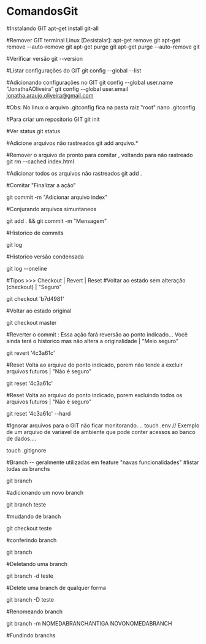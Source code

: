 # ComandosGit
#Instalando GIT
apt-get install git-all

#Remover GIT terminal Linux [Desistalar]:
apt-get remove git
apt-get remove --auto-remove git
apt-get purge git
apt-get purge --auto-remove git

#Verificar versão
git --version

#Listar configurações do GIT
git config --global --list

#Adicionando configurações no GIT
git config --global user.name "JonathaAOliveira"
git config --global user.email jonatha.araujo.oliveira@gmail.com

#Obs: No linux o arquivo .gitconfig fica na pasta raiz "root"
nano .gitconfig

#Para criar um repositorio GIT
git init

#Ver status
git status

#Adicione arquivos não rastreados
git add arquivo.*

#Remover o arquivo de pronto para comitar , voltando para não rastreado
git rm --cached index.html

#Adicionar todos os arquivos não rastreados 
git add .

#Comitar "Finalizar a ação"

git commit -m "Adicionar arquivo index"

#Conjurando arquivos simuntaneos 

git add . && git commit -m "Mensagem"

#Historico de commits

git log

#Historico versão condensada

git log --oneline

#Tipos >>> Checkout | Revert | Reset
#Voltar ao estado sem alteração (checkout) | "Seguro"

git checkout 'b7d4981'

#Voltar ao estado original

git checkout master

#Reverter o commit : Essa ação fará reversão ao ponto indicado... Você ainda terá o historico mas não altera a originalidade | "Meio seguro"

git revert '4c3a61c'

#Reset Volta ao arquivo do ponto indicado, porem não tende a excluir arquivos futuros | "Não é seguro"

git reset '4c3a61c'

#Reset Volta ao arquivo do ponto indicado, porem excluindo todos os arquivos futuros | "Não é seguro"

git reset '4c3a61c' --hard


#Ignorar arquivos para o GIT não ficar monitorando....
touch .env // Exemplo de um arquivo de variavel de ambiente que pode conter acessos ao banco de dados....

touch .gitignore

#Branch -- geralmente utilizadas em feature "navas funcionalidades"
#listar todas as branchs

git branch

#adicionando um novo branch

git branch teste

#mudando de branch

git checkout teste

#conferindo branch

git branch

#Deletando uma branch

git branch -d teste

#Delete uma branch de qualquer forma

git branch -D teste 

#Renomeando branch

git branch -m NOMEDABRANCHANTIGA NOVONOMEDABRANCH

#Fundindo branchs






























